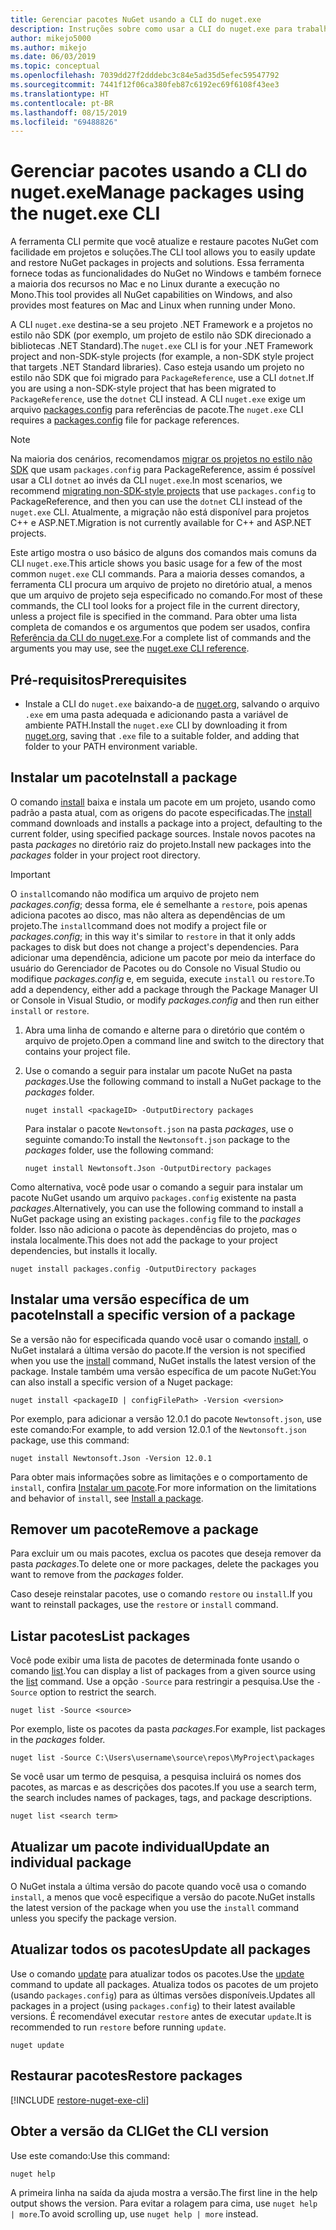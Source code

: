 ```yaml
---
title: Gerenciar pacotes NuGet usando a CLI do nuget.exe
description: Instruções sobre como usar a CLI do nuget.exe para trabalhar com pacotes NuGet.
author: mikejo5000
ms.author: mikejo
ms.date: 06/03/2019
ms.topic: conceptual
ms.openlocfilehash: 7039dd27f2dddebc3c84e5ad35d5efec59547792
ms.sourcegitcommit: 7441f12f06ca380feb87c6192ec69f6108f43ee3
ms.translationtype: HT
ms.contentlocale: pt-BR
ms.lasthandoff: 08/15/2019
ms.locfileid: "69488826"
---
```

# <a name="manage-packages-using-the-nugetexe-cli"></a><span data-ttu-id="e8606-103">Gerenciar pacotes usando a CLI do nuget.exe</span><span class="sxs-lookup"><span data-stu-id="e8606-103">Manage packages using the nuget.exe CLI</span></span>

<span data-ttu-id="e8606-104">A ferramenta CLI permite que você atualize e restaure pacotes NuGet com facilidade em projetos e soluções.</span><span class="sxs-lookup"><span data-stu-id="e8606-104">The CLI tool allows you to easily update and restore NuGet packages in projects and solutions.</span></span> <span data-ttu-id="e8606-105">Essa ferramenta fornece todas as funcionalidades do NuGet no Windows e também fornece a maioria dos recursos no Mac e no Linux durante a execução no Mono.</span><span class="sxs-lookup"><span data-stu-id="e8606-105">This tool provides all NuGet capabilities on Windows, and also provides most features on Mac and Linux when running under Mono.</span></span>

<span data-ttu-id="e8606-106">A CLI `nuget.exe` destina-se a seu projeto .NET Framework e a projetos no estilo não SDK (por exemplo, um projeto de estilo não SDK direcionado a bibliotecas .NET Standard).</span><span class="sxs-lookup"><span data-stu-id="e8606-106">The `nuget.exe` CLI is for your .NET Framework project and non-SDK-style projects (for example, a non-SDK style project that targets .NET Standard libraries).</span></span> <span data-ttu-id="e8606-107">Caso esteja usando um projeto no estilo não SDK que foi migrado para `PackageReference`, use a CLI `dotnet`.</span><span class="sxs-lookup"><span data-stu-id="e8606-107">If you are using a non-SDK-style project that has been migrated to `PackageReference`, use the `dotnet` CLI instead.</span></span> <span data-ttu-id="e8606-108">A CLI `nuget.exe` exige um arquivo [packages.config](../reference/packages-config.md) para referências de pacote.</span><span class="sxs-lookup"><span data-stu-id="e8606-108">The `nuget.exe` CLI requires a [packages.config](../reference/packages-config.md) file for package references.</span></span>

> [!NOTE]
> <span data-ttu-id="e8606-109">Na maioria dos cenários, recomendamos [migrar os projetos no estilo não SDK](../consume-packages/migrate-packages-config-to-package-reference.md) que usam `packages.config` para PackageReference, assim é possível usar a CLI `dotnet` ao invés da CLI `nuget.exe`.</span><span class="sxs-lookup"><span data-stu-id="e8606-109">In most scenarios, we recommend [migrating non-SDK-style projects](../consume-packages/migrate-packages-config-to-package-reference.md) that use `packages.config` to PackageReference, and then you can use the `dotnet` CLI instead of the `nuget.exe` CLI.</span></span> <span data-ttu-id="e8606-110">Atualmente, a migração não está disponível para projetos C++ e ASP.NET.</span><span class="sxs-lookup"><span data-stu-id="e8606-110">Migration is not currently available for C++ and ASP.NET projects.</span></span>

<span data-ttu-id="e8606-111">Este artigo mostra o uso básico de alguns dos comandos mais comuns da CLI `nuget.exe`.</span><span class="sxs-lookup"><span data-stu-id="e8606-111">This article shows you basic usage for a few of the most common `nuget.exe` CLI commands.</span></span> <span data-ttu-id="e8606-112">Para a maioria desses comandos, a ferramenta CLI procura um arquivo de projeto no diretório atual, a menos que um arquivo de projeto seja especificado no comando.</span><span class="sxs-lookup"><span data-stu-id="e8606-112">For most of these commands, the CLI tool looks for a project file in the current directory, unless a project file is specified in the command.</span></span> <span data-ttu-id="e8606-113">Para obter uma lista completa de comandos e os argumentos que podem ser usados, confira [Referência da CLI do nuget.exe](../reference/nuget-exe-cli-reference.md).</span><span class="sxs-lookup"><span data-stu-id="e8606-113">For a complete list of commands and the arguments you may use, see the [nuget.exe CLI reference](../reference/nuget-exe-cli-reference.md).</span></span>

## <a name="prerequisites"></a><span data-ttu-id="e8606-114">Pré-requisitos</span><span class="sxs-lookup"><span data-stu-id="e8606-114">Prerequisites</span></span>

- <span data-ttu-id="e8606-115">Instale a CLI do `nuget.exe` baixando-a de [nuget.org](https://dist.nuget.org/win-x86-commandline/latest/nuget.exe), salvando o arquivo `.exe` em uma pasta adequada e adicionando pasta a variável de ambiente PATH.</span><span class="sxs-lookup"><span data-stu-id="e8606-115">Install the `nuget.exe` CLI by downloading it from [nuget.org](https://dist.nuget.org/win-x86-commandline/latest/nuget.exe), saving that `.exe` file to a suitable folder, and adding that folder to your PATH environment variable.</span></span>

## <a name="install-a-package"></a><span data-ttu-id="e8606-116">Instalar um pacote</span><span class="sxs-lookup"><span data-stu-id="e8606-116">Install a package</span></span>

<span data-ttu-id="e8606-117">O comando [install](../reference/cli-reference/cli-ref-install.md) baixa e instala um pacote em um projeto, usando como padrão a pasta atual, com as origens do pacote especificadas.</span><span class="sxs-lookup"><span data-stu-id="e8606-117">The [install](../reference/cli-reference/cli-ref-install.md) command downloads and installs a package into a project, defaulting to the current folder, using specified package sources.</span></span> <span data-ttu-id="e8606-118">Instale novos pacotes na pasta *packages* no diretório raiz do projeto.</span><span class="sxs-lookup"><span data-stu-id="e8606-118">Install new packages into the *packages* folder in your project root directory.</span></span>

> [!IMPORTANT]
> <span data-ttu-id="e8606-119">O `install`comando não modifica um arquivo de projeto nem *packages.config*; dessa forma, ele é semelhante a `restore`, pois apenas adiciona pacotes ao disco, mas não altera as dependências de um projeto.</span><span class="sxs-lookup"><span data-stu-id="e8606-119">The `install`command does not modify a project file or *packages.config*; in this way it's similar to `restore` in that it only adds packages to disk but does not change a project's dependencies.</span></span> <span data-ttu-id="e8606-120">Para adicionar uma dependência, adicione um pacote por meio da interface do usuário do Gerenciador de Pacotes ou do Console no Visual Studio ou modifique *packages.config* e, em seguida, execute `install` ou `restore`.</span><span class="sxs-lookup"><span data-stu-id="e8606-120">To add a dependency, either add a package through the Package Manager UI or Console in Visual Studio, or modify *packages.config* and then run either `install` or `restore`.</span></span>

1. <span data-ttu-id="e8606-121">Abra uma linha de comando e alterne para o diretório que contém o arquivo de projeto.</span><span class="sxs-lookup"><span data-stu-id="e8606-121">Open a command line and switch to the directory that contains your project file.</span></span>

2. <span data-ttu-id="e8606-122">Use o comando a seguir para instalar um pacote NuGet na pasta *packages*.</span><span class="sxs-lookup"><span data-stu-id="e8606-122">Use the following command to install a NuGet package to the *packages* folder.</span></span>

    ```cli
    nuget install <packageID> -OutputDirectory packages
    ```

    <span data-ttu-id="e8606-123">Para instalar o pacote `Newtonsoft.json` na pasta *packages*, use o seguinte comando:</span><span class="sxs-lookup"><span data-stu-id="e8606-123">To install the `Newtonsoft.json` package to the *packages* folder, use the following command:</span></span>

    ```cli
    nuget install Newtonsoft.Json -OutputDirectory packages
    ```

<span data-ttu-id="e8606-124">Como alternativa, você pode usar o comando a seguir para instalar um pacote NuGet usando um arquivo `packages.config` existente na pasta *packages*.</span><span class="sxs-lookup"><span data-stu-id="e8606-124">Alternatively, you can use the following command to install a NuGet package using an existing `packages.config` file to the *packages* folder.</span></span> <span data-ttu-id="e8606-125">Isso não adiciona o pacote às dependências do projeto, mas o instala localmente.</span><span class="sxs-lookup"><span data-stu-id="e8606-125">This does not add the package to your project dependencies, but installs it locally.</span></span>

```cli
nuget install packages.config -OutputDirectory packages
```

## <a name="install-a-specific-version-of-a-package"></a><span data-ttu-id="e8606-126">Instalar uma versão específica de um pacote</span><span class="sxs-lookup"><span data-stu-id="e8606-126">Install a specific version of a package</span></span>

<span data-ttu-id="e8606-127">Se a versão não for especificada quando você usar o comando [install](../reference/cli-reference/cli-ref-install.md), o NuGet instalará a última versão do pacote.</span><span class="sxs-lookup"><span data-stu-id="e8606-127">If the version is not specified when you use the [install](../reference/cli-reference/cli-ref-install.md) command, NuGet installs the latest version of the package.</span></span> <span data-ttu-id="e8606-128">Instale também uma versão específica de um pacote NuGet:</span><span class="sxs-lookup"><span data-stu-id="e8606-128">You can also install a specific version of a Nuget package:</span></span>

```cli
nuget install <packageID | configFilePath> -Version <version>
```

<span data-ttu-id="e8606-129">Por exemplo, para adicionar a versão 12.0.1 do pacote `Newtonsoft.json`, use este comando:</span><span class="sxs-lookup"><span data-stu-id="e8606-129">For example, to add version 12.0.1 of the `Newtonsoft.json` package, use this command:</span></span>

```cli
nuget install Newtonsoft.Json -Version 12.0.1
```

<span data-ttu-id="e8606-130">Para obter mais informações sobre as limitações e o comportamento de `install`, confira [Instalar um pacote](#install-a-package).</span><span class="sxs-lookup"><span data-stu-id="e8606-130">For more information on the limitations and behavior of `install`, see [Install a package](#install-a-package).</span></span>

## <a name="remove-a-package"></a><span data-ttu-id="e8606-131">Remover um pacote</span><span class="sxs-lookup"><span data-stu-id="e8606-131">Remove a package</span></span>

<span data-ttu-id="e8606-132">Para excluir um ou mais pacotes, exclua os pacotes que deseja remover da pasta *packages*.</span><span class="sxs-lookup"><span data-stu-id="e8606-132">To delete one or more packages, delete the packages you want to remove from the *packages* folder.</span></span>

<span data-ttu-id="e8606-133">Caso deseje reinstalar pacotes, use o comando `restore` ou `install`.</span><span class="sxs-lookup"><span data-stu-id="e8606-133">If you want to reinstall packages, use the `restore` or `install` command.</span></span>

## <a name="list-packages"></a><span data-ttu-id="e8606-134">Listar pacotes</span><span class="sxs-lookup"><span data-stu-id="e8606-134">List packages</span></span>

<span data-ttu-id="e8606-135">Você pode exibir uma lista de pacotes de determinada fonte usando o comando [list](../reference/cli-reference/cli-ref-list.md).</span><span class="sxs-lookup"><span data-stu-id="e8606-135">You can display a list of packages from a given source using the [list](../reference/cli-reference/cli-ref-list.md) command.</span></span> <span data-ttu-id="e8606-136">Use a opção `-Source` para restringir a pesquisa.</span><span class="sxs-lookup"><span data-stu-id="e8606-136">Use the `-Source` option to restrict the search.</span></span>

```cli
nuget list -Source <source>
```

<span data-ttu-id="e8606-137">Por exemplo, liste os pacotes da pasta *packages*.</span><span class="sxs-lookup"><span data-stu-id="e8606-137">For example, list packages in the *packages* folder.</span></span>

```cli
nuget list -Source C:\Users\username\source\repos\MyProject\packages
```

<span data-ttu-id="e8606-138">Se você usar um termo de pesquisa, a pesquisa incluirá os nomes dos pacotes, as marcas e as descrições dos pacotes.</span><span class="sxs-lookup"><span data-stu-id="e8606-138">If you use a search term, the search includes names of packages, tags, and package descriptions.</span></span>

```cli
nuget list <search term>
```

## <a name="update-an-individual-package"></a><span data-ttu-id="e8606-139">Atualizar um pacote individual</span><span class="sxs-lookup"><span data-stu-id="e8606-139">Update an individual package</span></span>

<span data-ttu-id="e8606-140">O NuGet instala a última versão do pacote quando você usa o comando `install`, a menos que você especifique a versão do pacote.</span><span class="sxs-lookup"><span data-stu-id="e8606-140">NuGet installs the latest version of the package when you use the `install` command unless you specify the package version.</span></span>

## <a name="update-all-packages"></a><span data-ttu-id="e8606-141">Atualizar todos os pacotes</span><span class="sxs-lookup"><span data-stu-id="e8606-141">Update all packages</span></span>

<span data-ttu-id="e8606-142">Use o comando [update](../reference/cli-reference/cli-ref-update.md) para atualizar todos os pacotes.</span><span class="sxs-lookup"><span data-stu-id="e8606-142">Use the [update](../reference/cli-reference/cli-ref-update.md) command to update all packages.</span></span> <span data-ttu-id="e8606-143">Atualiza todos os pacotes de um projeto (usando `packages.config`) para as últimas versões disponíveis.</span><span class="sxs-lookup"><span data-stu-id="e8606-143">Updates all packages in a project (using `packages.config`) to their latest available versions.</span></span> <span data-ttu-id="e8606-144">É recomendável executar `restore` antes de executar `update`.</span><span class="sxs-lookup"><span data-stu-id="e8606-144">It is recommended to run `restore` before running `update`.</span></span>

```cli
nuget update
```

## <a name="restore-packages"></a><span data-ttu-id="e8606-145">Restaurar pacotes</span><span class="sxs-lookup"><span data-stu-id="e8606-145">Restore packages</span></span>

[!INCLUDE [restore-nuget-exe-cli](includes/restore-nuget-exe-cli.md)]

## <a name="get-the-cli-version"></a><span data-ttu-id="e8606-146">Obter a versão da CLI</span><span class="sxs-lookup"><span data-stu-id="e8606-146">Get the CLI version</span></span>

<span data-ttu-id="e8606-147">Use este comando:</span><span class="sxs-lookup"><span data-stu-id="e8606-147">Use this command:</span></span>

```cli
nuget help
```

<span data-ttu-id="e8606-148">A primeira linha na saída da ajuda mostra a versão.</span><span class="sxs-lookup"><span data-stu-id="e8606-148">The first line in the help output shows the version.</span></span> <span data-ttu-id="e8606-149">Para evitar a rolagem para cima, use `nuget help | more`.</span><span class="sxs-lookup"><span data-stu-id="e8606-149">To avoid scrolling up, use `nuget help | more` instead.</span></span>